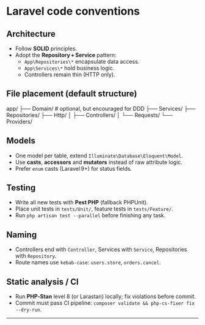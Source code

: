 # Laravel code conventions

## Architecture

-   Follow **SOLID** principles.
-   Adopt the **Repository + Service** pattern:
    -   `App\Repositories\*` encapsulate data access.
    -   `App\Services\*` hold business logic.
    -   Controllers remain thin (HTTP only).

## File placement (default structure)

app/
├── Domain/ # optional, but encouraged for DDD
├── Services/
├── Repositories/
├── Http/
│ ├── Controllers/
│ └── Requests/
└── Providers/

## Models

-   One model per table, extend `Illuminate\Database\Eloquent\Model`.
-   Use **casts**, **accessors** and **mutators** instead of raw attribute logic.
-   Prefer `enum` casts (Laravel 9+) for status fields.

## Testing

-   Write all new tests with **Pest PHP** (fallback PHPUnit).
-   Place unit tests in `tests/Unit/`, feature tests in `tests/Feature/`.
-   Run `php artisan test --parallel` before finishing any task.

## Naming

-   Controllers end with `Controller`, Services with `Service`, Repositories with `Repository`.
-   Route names use `kebab-case`: `users.store`, `orders.cancel`.

## Static analysis / CI

-   Run **PHP‑Stan** level 8 (or Larastan) locally; fix violations before commit.
-   Commit must pass CI pipeline: `composer validate && php-cs-fixer fix --dry-run`.

---
